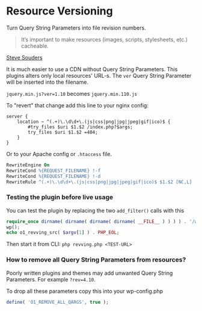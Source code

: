 # Resource Versioning

Turn Query String Parameters into file revision numbers.

> It’s important to make resources (images, scripts, stylesheets, etc.) cacheable.

[Steve Souders](http://www.stevesouders.com/blog/2008/08/23/revving-filenames-dont-use-querystring/)

It is much easier to use a CDN without Query String Parameters.
This plugins alters only local resources' URL-s.
The `ver` Query String Parameter will be inserted into the filename.

`jquery.min.js?ver=1.10` becomes `jquery.min.110.js`

To "revert" that change add this line to your nginx config:

```nginx
server {
    location ~ ^(.+)\.\d\d+\.(js|css|png|jpg|jpeg|gif|ico)$ {
        #try_files $uri $1.$2 /index.php?$args;
        try_files $uri $1.$2 =404;
    }
}
```

Or to your Apache config or `.htaccess` file.

```apache
RewriteEngine On
RewriteCond %{REQUEST_FILENAME} !-f
RewriteCond %{REQUEST_FILENAME} !-d
RewriteRule ^(.+)\.\d\d+\.(js|css|png|jpg|jpeg|gif|ico)$ $1.$2 [NC,L]
```

### Testing the plugin before live usage

You can test the plugin by replacing the two `add_filter()` calls with this

```php
require_once dirname( dirname( dirname( dirname( __FILE__ ) ) ) ) . '/wp-load.php';
wp();
echo o1_revving_src( $argv[1] ) . PHP_EOL;
```

Then start it from CLI: `php revving.php <TEST-URL>`

### How to remove all Query String Parameters from resources?

Poorly written plugins and themes may add unwanted Query String Parameters.
For example `?rev=4.10`.

To drop all these parameters copy this into your wp-config.php

```php
define( 'O1_REMOVE_ALL_QARGS', true );
```
